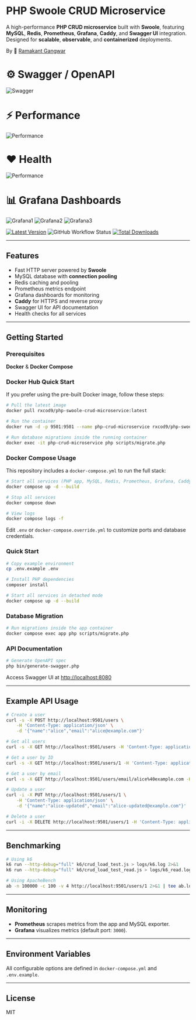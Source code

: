 # PHP Swoole CRUD Microservice

A high-performance **PHP CRUD microservice** built with **Swoole**, featuring **MySQL**, **Redis**, **Prometheus**, **Grafana**, **Caddy**, and **Swagger UI** integration. Designed for **scalable**, **observable**, and **containerized** deployments.

By 🐼 [Ramakant Gangwar](https://github.com/rxcod9)


# ⚙️ Swagger / OpenAPI
![Swagger](docs/images/swagger.webp)

# ⚡️ Performance
![Performance](docs/images/performance.webp)

# ❤️ Health
![Performance](docs/images/health.webp)

# 📊 Grafana Dashboards
![Grafana1](docs/images/grafana1.webp)
![Grafana2](docs/images/grafana2.webp)
![Grafana3](docs/images/grafana3.webp)


[![Latest Version](https://img.shields.io/github/v/release/rxcod9/php-swoole-crud-microservice?style=flat-square)](https://github.com/rxcod9/php-swoole-crud-microservice/releases)
![GitHub Workflow Status](https://img.shields.io/github/actions/workflow/status/rxcod9/php-swoole-crud-microservice/run-tests.yml?branch=main&label=tests)
[![Total Downloads](https://img.shields.io/packagist/dt/rxcod9/php-swoole-crud-microservice.svg?style=flat-square)](https://packagist.org/packages/rxcod9/php-swoole-crud-microservice)

---

## Features

- Fast HTTP server powered by **Swoole**
- MySQL database with **connection pooling**
- Redis caching and pooling
- Prometheus metrics endpoint
- Grafana dashboards for monitoring
- **Caddy** for HTTPS and reverse proxy
- Swagger UI for API documentation
- Health checks for all services

---

## Getting Started

### Prerequisites

**Docker** & **Docker Compose**

### Docker Hub Quick Start

If you prefer using the pre-built Docker image, follow these steps:

```bash
# Pull the latest image
docker pull rxcod9/php-swoole-crud-microservice:latest

# Run the container
docker run -d -p 9501:9501 --name php-crud-microservice rxcod9/php-swoole-crud-microservice

# Run database migrations inside the running container
docker exec -it php-crud-microservice php scripts/migrate.php
```

### Docker Compose Usage

This repository includes a `docker-compose.yml` to run the full stack:

```bash
# Start all services (PHP app, MySQL, Redis, Prometheus, Grafana, Caddy)
docker compose up -d --build

# Stop all services
docker compose down

# View logs
docker compose logs -f
```

Edit `.env` or `docker-compose.override.yml` to customize ports and database credentials.


### Quick Start

```bash
# Copy example environment
cp .env.example .env

# Install PHP dependencies
composer install

# Start all services in detached mode
docker compose up -d --build
```

### Database Migration

```bash
# Run migrations inside the app container
docker compose exec app php scripts/migrate.php
```

### API Documentation

```bash
# Generate OpenAPI spec
php bin/generate-swagger.php
```

Access Swagger UI at [http://localhost:8080](http://localhost:8080)

---

## Example API Usage

```bash
# Create a user
curl -s -X POST http://localhost:9501/users \
    -H 'Content-Type: application/json' \
    -d '{"name":"alice","email":"alice@example.com"}'

# Get all users
curl -s -X GET http://localhost:9501/users -H 'Content-Type: application/json' | jq

# Get a user by ID
curl -s -X GET http://localhost:9501/users/1 -H 'Content-Type: application/json' | jq

# Get a user by email
curl -s -X GET http://localhost:9501/users/email/alice%40example.com -H 'Content-Type: application/json' | jq

# Update a user
curl -i -X PUT http://localhost:9501/users/1 \
    -H 'Content-Type: application/json' \
    -d '{"name":"alice-updated","email":"alice-updated@example.com"}'

# Delete a user
curl -i -X DELETE http://localhost:9501/users/1 -H 'Content-Type: application/json'
```

---

## Benchmarking

```bash
# Using k6
k6 run --http-debug="full" k6/crud_load_test.js > logs/k6.log 2>&1
k6 run --http-debug="full" k6/crud_load_test_read.js > logs/k6_read.log 2>&1

# Using ApacheBench
ab -n 100000 -c 100 -v 4 http://localhost:9501/users/1 2>&1 | tee ab.log
```

---

## Monitoring

- **Prometheus** scrapes metrics from the app and MySQL exporter.
- **Grafana** visualizes metrics (default port: `3000`).

---

## Environment Variables

All configurable options are defined in `docker-compose.yml` and `.env.example`.

---

## License

MIT